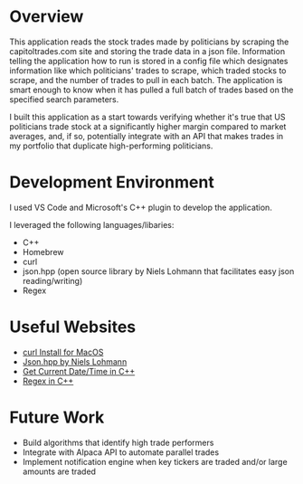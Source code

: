 # Overview

This application reads the stock trades made by politicians by scraping the capitoltrades.com site and storing the trade data in a json file. Information telling the application how to run is stored in a config file which designates information like which politicians' trades to scrape, which traded stocks to scrape, and the number of trades to pull in each batch. The application is smart enough to know when it has pulled a full batch of trades based on the specified search parameters.

I built this application as a start towards verifying whether it's true that US politicians trade stock at a significantly higher margin compared to market averages, and, if so, potentially integrate with an API that makes trades in my portfolio that duplicate high-performing politicians.

# Development Environment

I used VS Code and Microsoft's C++ plugin to develop the application.

I leveraged the following languages/libaries:
* C++
* Homebrew
* curl
* json.hpp (open source library by Niels Lohmann that facilitates easy json reading/writing)
* Regex

# Useful Websites

- [curl Install for MacOS](https://everything.curl.dev/install/macos.html)
- [Json.hpp by Niels Lohmann](https://github.com/nlohmann/json)
- [Get Current Date/Time in C++](https://www.w3schools.com/cpp/cpp_date.asp)
- [Regex in C++](https://www.softwaretestinghelp.com/regex-in-cpp/)

# Future Work

- Build algorithms that identify high trade performers
- Integrate with Alpaca API to automate parallel trades
- Implement notification engine when key tickers are traded and/or large amounts are traded